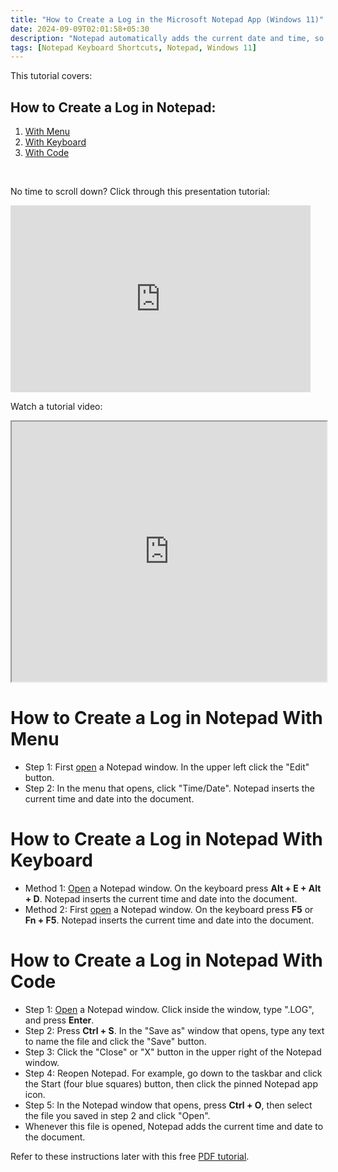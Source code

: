 ```yaml
---
title: "How to Create a Log in the Microsoft Notepad App (Windows 11)"
date: 2024-09-09T02:01:58+05:30
description: "Notepad automatically adds the current date and time, so you can create a journal or log. See how in this post."
tags: [Notepad Keyboard Shortcuts, Notepad, Windows 11]
---
```

This tutorial covers:

## How to Create a Log in Notepad:
1. [With Menu](#1)
2. [With Keyboard](#2)
3. [With Code](#3)

<br />

<p>No time to scroll down? Click through this presentation tutorial:</p>
<iframe src="https://docs.google.com/presentation/d/e/2PACX-1vRtihllF7XFfEjDhKP6gm2mwvvMTciluTegxbMgKjG9hyPdydDxxmJHU_hmV7U7R5pZ__gaLQAWZwbX/embed?start=false&loop=false&delayms=3000" frameborder="0" width="480" height="299" allowfullscreen="true" mozallowfullscreen="true" webkitallowfullscreen="true"></iframe>

<br />

Watch a tutorial video:
<iframe class="BLOG_video_class" allowfullscreen="" youtube-src-id="emlskC42snM" width="100%" height="416" src="https://www.youtube.com/embed/emlskC42snM"></iframe>

<h1 id="1">How to Create a Log in Notepad With Menu</h1>

* Step 1: First [open](https://qhtutorials.github.io/posts/how-to-open-notepad/) a Notepad window. In the upper left click the "Edit" button. 
* Step 2: In the menu that opens, click "Time/Date". Notepad inserts the current time and date into the document.

<h1 id="2">How to Create a Log in Notepad With Keyboard</h1>

* Method 1: [Open](https://qhtutorials.github.io/posts/how-to-open-notepad/) a Notepad window. On the keyboard press **Alt + E + Alt + D**. Notepad inserts the current time and date into the document.
* Method 2: First [open](https://qhtutorials.github.io/posts/how-to-open-notepad/) a Notepad window. On the keyboard press **F5** or **Fn + F5**. Notepad inserts the current time and date into the document.

<h1 id="3">How to Create a Log in Notepad With Code</h1>

* Step 1: [Open](https://qhtutorials.github.io/posts/how-to-open-notepad/) a Notepad window. Click inside the window, type ".LOG", and press **Enter**.
* Step 2: Press **Ctrl + S**. In the "Save as" window that opens, type any text to name the file and click the "Save" button.
* Step 3: Click the "Close" or "X" button in the upper right of the Notepad window.
* Step 4: Reopen Notepad. For example, go down to the taskbar and click the Start (four blue squares) button, then click the pinned Notepad app icon.
* Step 5: In the Notepad window that opens, press **Ctrl + O**, then select the file you saved in step 2 and click "Open".
* Whenever this file is opened, Notepad adds the current time and date to the document.

Refer to these instructions later with this free [PDF tutorial](https://drive.google.com/file/d/1SKJpIB5rShV3s5zY1tGO38yIYLA-2CRV/view?usp=sharing).

<br />



